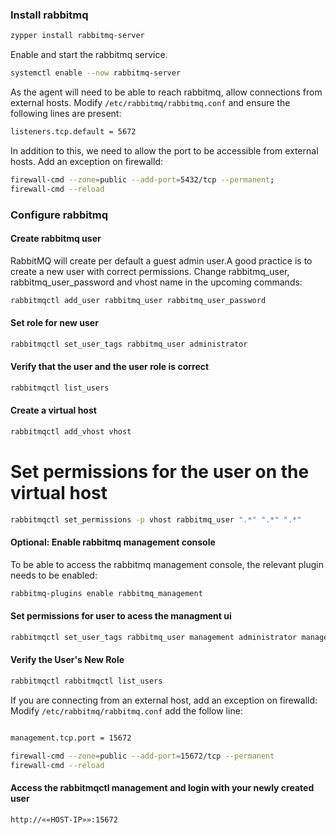 ### Install rabbitmq

```bash
zypper install rabbitmq-server
```

Enable and start the rabbitmq service.

```bash
systemctl enable --now rabbitmq-server
```

As the agent will need to be able to reach rabbitmq, allow connections from external hosts.
Modify `/etc/rabbitmq/rabbitmq.conf` and ensure the following lines are present:

```bash
listeners.tcp.default = 5672
```

In addition to this, we need to allow the port to be accessible from external hosts. Add an exception on firewalld:

```bash
firewall-cmd --zone=public --add-port=5432/tcp --permanent;
firewall-cmd --reload
```

### Configure rabbitmq

#### Create rabbitmq user

RabbitMQ will create per default a guest admin user.A good practice is to create a new user with correct permissions.
Change rabbitmq_user, rabbitmq_user_password and vhost name in the upcoming commands:

```bash
rabbitmqctl add_user rabbitmq_user rabbitmq_user_password
```

#### Set role for new user

```bash
rabbitmqctl set_user_tags rabbitmq_user administrator
```

#### Verify that the user and the user role is correct

```bash
rabbitmqctl list_users
```

#### Create a virtual host

```bash
rabbitmqctl add_vhost vhost
```

# Set permissions for the user on the virtual host

```bash
rabbitmqctl set_permissions -p vhost rabbitmq_user ".*" ".*" ".*"
```

#### Optional: Enable rabbitmq management console

To be able to access the rabbitmq management console, the relevant plugin needs to be enabled:

```bash
rabbitmq-plugins enable rabbitmq_management
```

#### Set permissions for user to acess the managment ui

```bash
rabbitmqctl set_user_tags rabbitmq_user management administrator management
```

#### Verify the User's New Role

```bash
rabbitmqctl rabbitmqctl list_users
```

If you are connecting from an external host, add an exception on firewalld:
Modify `/etc/rabbitmq/rabbitmq.conf` add the follow line:

```bash

management.tcp.port = 15672

```

```bash
firewall-cmd --zone=public --add-port=15672/tcp --permanent
firewall-cmd --reload
```

#### Access the rabbitmqctl management and login with your newly created user

```bash
http://««HOST-IP»»:15672
```
